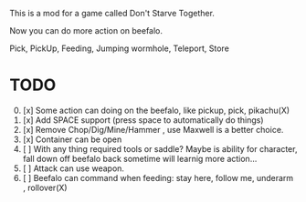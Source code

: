 This is a mod for a game called Don't Starve Together.

Now you can do more action on beefalo.

Pick, PickUp, Feeding, Jumping wormhole, Teleport, Store

# TODO 
0. [x] Some action can doing on the beefalo, like pickup, pick, pikachu(X)
1. [x] Add SPACE support (press space to automatically do things)
2. [x] Remove Chop/Dig/Mine/Hammer , use Maxwell is a better choice.
3. [x] Container can be open
4. [ ] With any thing required tools or saddle? Maybe is ability for character, fall down off beefalo back sometime will learnig more action...
5. [ ] Attack can use weapon.
6. [ ] Beefalo can command when feeding: stay here,  follow me, underarm , rollover(X)